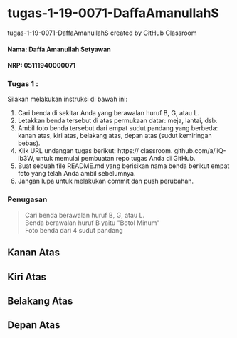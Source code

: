 # tugas-1-19-0071-DaffaAmanullahS
tugas-1-19-0071-DaffaAmanullahS created by GitHub Classroom

#### Nama: Daffa Amanullah Setyawan
#### NRP: 05111940000071

### Tugas 1 :
Silakan melakukan instruksi di bawah ini:
1. Cari benda di sekitar Anda yang berawalan huruf B, G, atau L.
2. Letakkan benda tersebut di atas permukaan datar: meja, lantai, dsb.
3. Ambil foto benda tersebut dari empat sudut pandang yang berbeda: kanan atas, kiri atas, belakang atas, depan atas (sudut kemiringan bebas).
4. Klik URL undangan tugas berikut: https:// classroom. github.com/a/iiQ-ib3W, untuk memulai pembuatan repo tugas Anda di GitHub.
5. Buat sebuah file README.md yang berisikan nama benda berikut empat foto yang telah Anda ambil sebelumnya.
6. Jangan lupa untuk melakukan commit dan push perubahan.

### Penugasan
> Cari benda berawalan huruf B, G, atau L.\
> Benda berawalan huruf B yaitu "Botol Minum"\
> Foto benda dari 4 sudut pandang

## Kanan Atas
## Kiri Atas
## Belakang Atas
## Depan Atas
